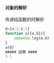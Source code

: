 #### 对象的解析

传递给函数的时解析

```js
d={a:3,b:1}
function a({a,b}){
    console.log(a,b)
}
a(d)
##### 结果 ####
3 1
```

